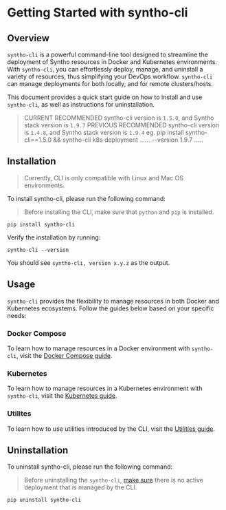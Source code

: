 # Getting Started with syntho-cli

## Overview
`syntho-cli` is a powerful command-line tool designed to streamline the deployment of Syntho resources in Docker and Kubernetes environments.
With `syntho-cli`, you can effortlessly deploy, manage, and uninstall a variety of resources, thus simplifying your DevOps workflow.
`syntho-cli` can manage deployments for both locally, and for remote clusters/hosts.

This document provides a quick start guide on how to install and use `syntho-cli`, as well as instructions for uninstallation.

> CURRENT RECOMMENDED syntho-cli version is `1.5.0`, and Syntho stack version is `1.9.7`
> PREVIOUS RECOMMENDED syntho-cli version is `1.4.8`, and Syntho stack version is `1.9.4`
> eg. pip install syntho-cli==1.5.0 && syntho-cli k8s deployment ...... --version 1.9.7 .....

## Installation

> Currently, CLI is only compatible with Linux and Mac OS environments.

To install syntho-cli, please run the following command:

> Before installing the CLI, make sure that `python` and `pip` is installed.

```
pip install syntho-cli
```

Verify the installation by running:

```
syntho-cli --version
```

You should see `syntho-cli, version x.y.z` as the output.

## Usage
`syntho-cli` provides the flexibility to manage resources in both Docker and Kubernetes ecosystems. Follow the guides below based on your specific needs:

### Docker Compose
To learn how to manage resources in a Docker environment with `syntho-cli`, visit the [Docker Compose guide](./docker-compose.md).

### Kubernetes
To learn how to manage resources in a Kubernetes environment with `syntho-cli`, visit the [Kubernetes guide](./kubernetes.md).

### Utilites
To learn how to use utilities introduced by the CLI, visit the [Utilities guide](./utilities.md).

## Uninstallation
To uninstall syntho-cli, please run the following command:

> Before uninstalling the `syntho-cli`, [make sure](#usage) there is no active deployment that is managed by the CLI.

```
pip uninstall syntho-cli
```
